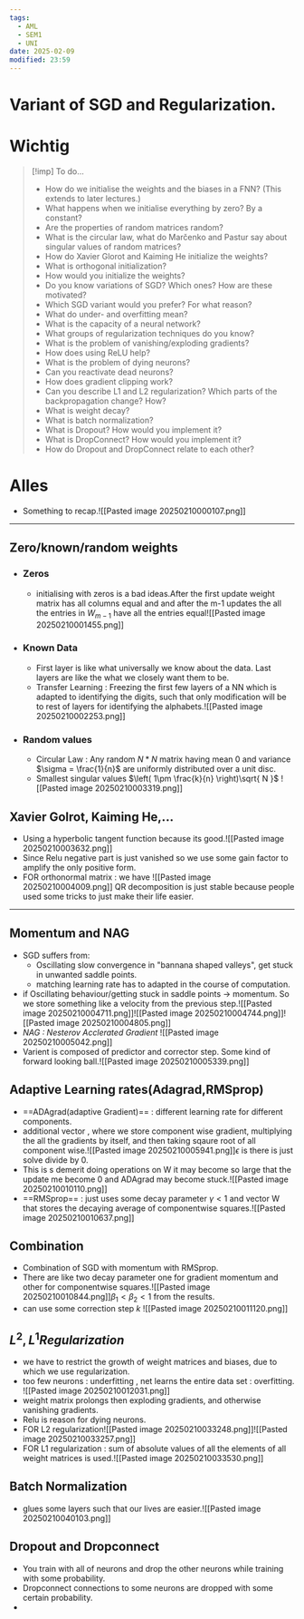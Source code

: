 ```yaml
---
tags:
  - AML
  - SEM1
  - UNI
date: 2025-02-09
modified: 23:59
---
```

# Variant of SGD and Regularization.
# Wichtig
>[!imp] To do... 
>- How do we initialise the weights and the biases in a FNN? (This extends to later lectures.)
>- What happens when we initialise everything by zero? By a constant?
>- Are the properties of random matrices random?
>- What is the circular law, what do Marčenko and Pastur say about singular values of random matrices?
>- How do Xavier Glorot and Kaiming He initialize the weights?
>- What is orthogonal initialization?
>- How would you initialize the weights?
>- Do you know variations of SGD? Which ones? How are these motivated?
>- Which SGD variant would you prefer? For what reason?
>- What do under- and overfitting mean?
>- What is the capacity of a neural network?
>- What groups of regularization techniques do you know?
>- What is the problem of vanishing/exploding gradients?
>- How does using ReLU help?
>- What is the problem of dying neurons?
>- Can you reactivate dead neurons?
>- How does gradient clipping work?
>- Can you describe L1 and L2 regularization? Which parts of the backpropagation change? How?
>- What is weight decay?
>- What is batch normalization?
>- What is Dropout? How would you implement it?
>- What is DropConnect? How would you implement it?
>- How do Dropout and DropConnect relate to each other?

# Alles
- Something to recap.![[Pasted image 20250210000107.png]]
---
## Zero/known/random weights
- ### Zeros
	- initialising with zeros is a bad ideas.After the first update weight matrix has all columns equal and and after the m-1 updates the all the entries in $W_{m-1}$ have all the entries equal![[Pasted image 20250210001455.png]] 
- ### Known Data
	- First layer is like what universally we know about the data. Last layers are like the what we closely want them to be.
	- Transfer Learning : Freezing the first few layers of a NN which is adapted to identifying the digits, such that only modification will be to rest of layers for identifying the alphabets.![[Pasted image 20250210002253.png]]
- ### Random values
	- Circular Law : Any random $N * N$ matrix having mean 0 and  variance $\sigma = \frac{1}{n}$ are uniformly distributed over a unit disc.
	- Smallest singular values $\left( 1\pm \frac{k}{n}  \right)\sqrt{ N }$ ![[Pasted image 20250210003319.png]]
## Xavier Golrot, Kaiming He,...
- Using a hyperbolic tangent function because its good.![[Pasted image 20250210003632.png]]
- Since Relu negative part is just vanished so we use some gain factor to amplify the only positive form.
- FOR orthonormal matrix : we have ![[Pasted image 20250210004009.png]] QR decomposition is just stable because people used some tricks to just make their life easier.
---
## Momentum and NAG
- SGD suffers from: 
	- Oscillating slow convergence in "bannana shaped valleys", get stuck in unwanted saddle points.
	- matching learning rate has to adapted in the course of computation.
- if Oscillating behaviour/getting stuck in saddle points -> momentum. So we store something like a velocity from the previous step.![[Pasted image 20250210004711.png]]![[Pasted image 20250210004744.png]]![[Pasted image 20250210004805.png]]
- *NAG : Nesterov Acclerated Gradient* ![[Pasted image 20250210005042.png]]
- Varient is composed of predictor and corrector step. Some kind of forward looking ball.![[Pasted image 20250210005339.png]]
## Adaptive Learning rates(Adagrad,RMSprop)
- ==ADAgrad(adaptive Gradient)== :  different learning rate for different components.
- additional vector , where we store component wise gradient, multiplying the all the gradients by itself, and then taking sqaure root of all component wise.![[Pasted image 20250210005941.png]]$\epsilon$ is there is just solve divide by 0.
- This is s demerit doing operations on W it may become so large that the update me become 0 and ADAgrad may become stuck.![[Pasted image 20250210010110.png]]
- ==RMSprop== : just uses some decay parameter $\gamma <1$ and vector W that stores the decaying average of componentwise squares.![[Pasted image 20250210010637.png]]
## Combination
- Combination of SGD with momentum with RMSprop.
- There are like two decay parameter one for gradient momentum and other for componentwise squares.![[Pasted image 20250210010844.png]]$\beta_{1} < \beta_{2} <1$ from the results.
- can use some correction step $k$ ![[Pasted image 20250210011120.png]]
## $L^{2} , L^{1} Regularization$
- we have to restrict the growth of weight matrices and biases, due to which we use regularization.
- too few neurons : underfitting , net learns the entire data set : overfitting.
![[Pasted image 20250210012031.png]] 
- weight matrix prolongs then exploding gradients, and otherwise vanishing gradients.
- Relu is reason for dying neurons.
- FOR L2 regularization![[Pasted image 20250210033248.png]]![[Pasted image 20250210033257.png]]
- FOR L1 regularization  : sum of absolute values of all the elements of all weight matrices is used.![[Pasted image 20250210033530.png]]
## Batch Normalization
- glues some layers such that our lives are easier.![[Pasted image 20250210040103.png]]
## Dropout and Dropconnect
- You train with all of neurons and drop the other neurons while training with some probability.
- Dropconnect connections to some neurons are dropped with some certain probability.
- 

